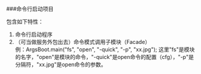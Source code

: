 ###命令行启动项目

包含如下特性：<br/>
1. 命令行启动程序<br/>
2. （可当做服务外包出去）命令模式调用子模块（Facade）<br/>
例：ArgsBoot.main("fs", "open", "-quick", "-p", "xx.jpg");
这里"fs"是模块的名字，"open"是模块的命令，"-quick"是open命令的配置（cfg），"-p"是分隔符，"xx.jpg"是open命令的参数。